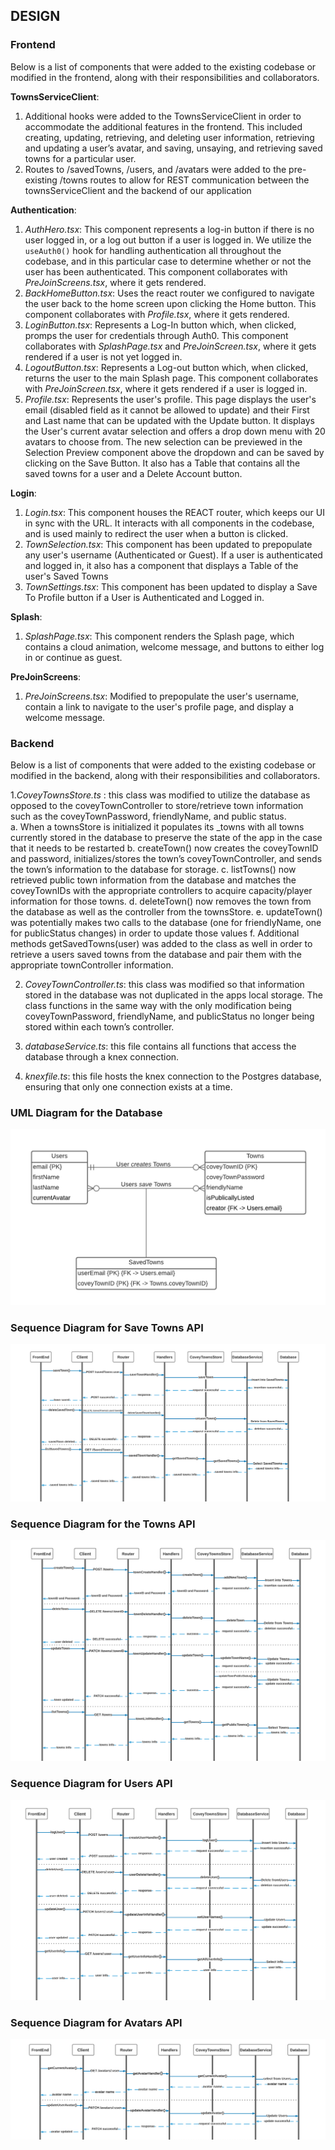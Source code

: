## DESIGN

### Frontend
Below is a list of components that were added to the existing codebase or modified in the frontend, along with their responsibilities and collaborators.

**TownsServiceClient**:
1. Additional hooks were added to the TownsServiceClient in order to accommodate the additional features in the frontend. This included creating, updating, retrieving, and deleting user information, retrieving and updating a user’s avatar, and saving, unsaying, and retrieving saved towns for a particular user. 
2.  Routes to /savedTowns, /users, and /avatars were added to the pre-existing /towns routes to allow for REST communication between the townsServiceClient and the backend of our application


**Authentication**: 
1. *AuthHero.tsx*: This component represents a log-in button if there is no user logged in, or a log out button if a user is logged in. We utilize the `useAuth0()` hook for handling authentication all throughout the codebase, and in this particular case to determine whether or not the user has been authenticated. This component collaborates with *PreJoinScreens.tsx*, where it gets rendered.
2. *BackHomeButton.tsx*: Uses the react router we configured to navigate the user back to the home screen upon clicking the Home button. This component collaborates with *Profile.tsx*, where it gets rendered.
3. *LoginButton.tsx*: Represents a Log-In button which, when clicked, promps the user for credentials through Auth0. This component collaborates with *SplashPage.tsx* and *PreJoinScreen.tsx*, where it gets rendered if a user is not yet logged in.
4. *LogoutButton.tsx*: Represents a Log-out button which, when  clicked, returns the user to the main Splash page. This component collaborates with *PreJoinScreen.tsx*, where it gets rendered if a user is logged in.
5. *Profile.tsx*: Represents the user's profile. This page displays the user's email (disabled field as it cannot be allowed to update) and their First and Last name that can be updated with the Update button. It displays the User's current avatar selection and offers a drop down menu with 20 avatars to choose from. The new selection can be previewed in the Selection Preview component above the dropdown and can be saved by clicking on the Save Button. It also has a Table that contains all the saved towns for a user and a Delete Account button. 

**Login**:
1. *Login.tsx*: This component houses the REACT router, which keeps our UI in sync with the URL. It interacts with all components in the codebase, and is used mainly to redirect the user when a button is clicked.
2. *TownSelection.tsx*: This component has been updated to prepopulate any user's username (Authenticated or Guest). If a user is authenticated and logged in, it also has a component that displays a Table of the user's Saved Towns
3. *TownSettings.tsx*: This component has been updated to display a Save To Profile button if a User is Authenticated and Logged in.

**Splash**:
1. *SplashPage.tsx*: This component renders the Splash page, which contains a cloud animation, welcome message, and buttons to either log in or continue as guest.

**PreJoinScreens**:
1. *PreJoinScreens.tsx*: Modified to prepopulate the user's username, contain a link to navigate to the user's profile page, and display a welcome message.


### Backend
Below is a list of components that were added to the existing codebase or modified in the backend, along with their responsibilities and collaborators.

1.*CoveyTownsStore.ts* : this class was modified to utilize the database as opposed to the coveyTownController to store/retrieve town information such as the coveyTownPassword, friendlyName, and public status.  
a. When a townsStore is initialized it populates its _towns with all towns currently stored in the database to preserve the state of the app in the case that it needs to be restarted
b. createTown() now creates the coveyTownID and password, initializes/stores the town’s coveyTownController, and sends the town’s information to the database for storage.
c. listTowns() now retrieved public town information from the database and matches the coveyTownIDs with the appropriate controllers to acquire capacity/player information for those towns.
d. deleteTown() now removes the town from the database as well as the controller from the townsStore.
e. updateTown() was potentially makes two calls to the database (one for friendlyName, one for publicStatus changes) in order to update those values
f. Additional methods  getSavedTowns(user)  was added to the class as well in order to retrieve a users saved towns from the database and pair them with the appropriate townController information.

2. *CoveyTownController.ts*: this class was modified so that information stored in the database was not duplicated in the apps local storage.  The class functions in the same way with the only modification being coveyTownPassword, friendlyName, and publicStatus no longer being stored within each town’s controller.

3. *databaseService.ts*: this file contains all functions that access the database through a knex connection.  

4. *knexfile.ts*: this file hosts the knex connection to the Postgres database, ensuring that only one connection exists at a time.


### UML Diagram for the Database

![](uml.png)


### Sequence Diagram for Save Towns API

![](save_towns_sequence.png)


### Sequence Diagram for the Towns API

![](towns_sequence.png)


### Sequence Diagram for Users API

![](users_sequence.png)


### Sequence Diagram for Avatars API

![](avatars_sequence.png)
